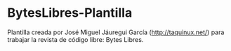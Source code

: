 BytesLibres-Plantilla
=====================

Plantilla creada por José Miguel Jáuregui García (http://taquinux.net/) para trabajar la revista de código libre: Bytes Libres.
